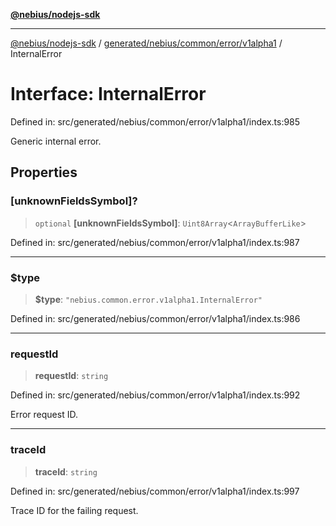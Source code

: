 [**@nebius/nodejs-sdk**](../../../../../../README.md)

***

[@nebius/nodejs-sdk](../../../../../../README.md) / [generated/nebius/common/error/v1alpha1](../README.md) / InternalError

# Interface: InternalError

Defined in: src/generated/nebius/common/error/v1alpha1/index.ts:985

Generic internal error.

## Properties

### \[unknownFieldsSymbol\]?

> `optional` **\[unknownFieldsSymbol\]**: `Uint8Array`\<`ArrayBufferLike`\>

Defined in: src/generated/nebius/common/error/v1alpha1/index.ts:987

***

### $type

> **$type**: `"nebius.common.error.v1alpha1.InternalError"`

Defined in: src/generated/nebius/common/error/v1alpha1/index.ts:986

***

### requestId

> **requestId**: `string`

Defined in: src/generated/nebius/common/error/v1alpha1/index.ts:992

Error request ID.

***

### traceId

> **traceId**: `string`

Defined in: src/generated/nebius/common/error/v1alpha1/index.ts:997

Trace ID for the failing request.
